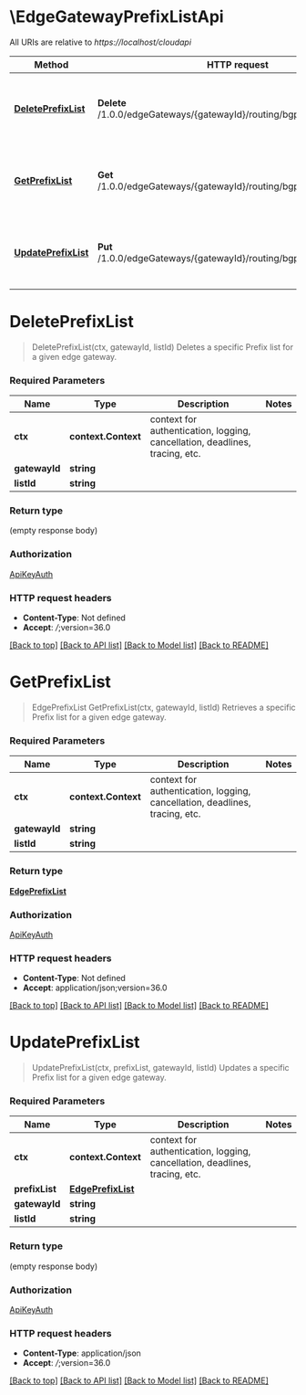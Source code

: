 # \EdgeGatewayPrefixListApi

All URIs are relative to *https://localhost/cloudapi*

Method | HTTP request | Description
------------- | ------------- | -------------
[**DeletePrefixList**](EdgeGatewayPrefixListApi.md#DeletePrefixList) | **Delete** /1.0.0/edgeGateways/{gatewayId}/routing/bgp/prefixLists/{listId} | Deletes a specific Prefix list for a given edge gateway.
[**GetPrefixList**](EdgeGatewayPrefixListApi.md#GetPrefixList) | **Get** /1.0.0/edgeGateways/{gatewayId}/routing/bgp/prefixLists/{listId} | Retrieves a specific Prefix list for a given edge gateway.
[**UpdatePrefixList**](EdgeGatewayPrefixListApi.md#UpdatePrefixList) | **Put** /1.0.0/edgeGateways/{gatewayId}/routing/bgp/prefixLists/{listId} | Updates a specific Prefix list for a given edge gateway.


# **DeletePrefixList**
> DeletePrefixList(ctx, gatewayId, listId)
Deletes a specific Prefix list for a given edge gateway.

### Required Parameters

Name | Type | Description  | Notes
------------- | ------------- | ------------- | -------------
 **ctx** | **context.Context** | context for authentication, logging, cancellation, deadlines, tracing, etc.
  **gatewayId** | **string**|  | 
  **listId** | **string**|  | 

### Return type

 (empty response body)

### Authorization

[ApiKeyAuth](../README.md#ApiKeyAuth)

### HTTP request headers

 - **Content-Type**: Not defined
 - **Accept**: *_/_*;version=36.0

[[Back to top]](#) [[Back to API list]](../README.md#documentation-for-api-endpoints) [[Back to Model list]](../README.md#documentation-for-models) [[Back to README]](../README.md)

# **GetPrefixList**
> EdgePrefixList GetPrefixList(ctx, gatewayId, listId)
Retrieves a specific Prefix list for a given edge gateway.

### Required Parameters

Name | Type | Description  | Notes
------------- | ------------- | ------------- | -------------
 **ctx** | **context.Context** | context for authentication, logging, cancellation, deadlines, tracing, etc.
  **gatewayId** | **string**|  | 
  **listId** | **string**|  | 

### Return type

[**EdgePrefixList**](EdgePrefixList.md)

### Authorization

[ApiKeyAuth](../README.md#ApiKeyAuth)

### HTTP request headers

 - **Content-Type**: Not defined
 - **Accept**: application/json;version=36.0

[[Back to top]](#) [[Back to API list]](../README.md#documentation-for-api-endpoints) [[Back to Model list]](../README.md#documentation-for-models) [[Back to README]](../README.md)

# **UpdatePrefixList**
> UpdatePrefixList(ctx, prefixList, gatewayId, listId)
Updates a specific Prefix list for a given edge gateway.

### Required Parameters

Name | Type | Description  | Notes
------------- | ------------- | ------------- | -------------
 **ctx** | **context.Context** | context for authentication, logging, cancellation, deadlines, tracing, etc.
  **prefixList** | [**EdgePrefixList**](EdgePrefixList.md)|  | 
  **gatewayId** | **string**|  | 
  **listId** | **string**|  | 

### Return type

 (empty response body)

### Authorization

[ApiKeyAuth](../README.md#ApiKeyAuth)

### HTTP request headers

 - **Content-Type**: application/json
 - **Accept**: *_/_*;version=36.0

[[Back to top]](#) [[Back to API list]](../README.md#documentation-for-api-endpoints) [[Back to Model list]](../README.md#documentation-for-models) [[Back to README]](../README.md)

